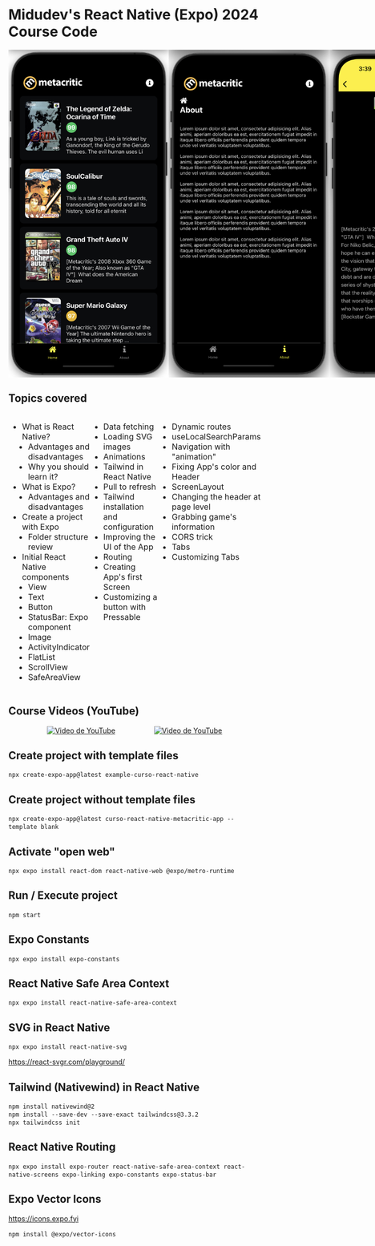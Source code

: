 # Midudev's React Native (Expo) 2024 Course Code
<div style="display: flex; justify-content: space-evenly;">
  <img src="assets/screen01.png" alt="Screen 1" width="320" height="654">
  <img src="assets/screen02.png" alt="Screen 2" width="320" height="654">
  <img src="assets/screen03.png" alt="Screen 3" width="320" height="654">
</div>

## Topics covered 
<div style="display: flex; justify-content: space-around; font-size: medium">
  <ul>
    <li>What is React Native?</li>
    <li style="margin-left: 12px;">Advantages and disadvantages</li>
    <li style="margin-left: 12px;">Why you should learn it?</li>
    <li>What is Expo?</li>
    <li style="margin-left: 12px;">Advantages and disadvantages</li>
    <li>Create a project with Expo</li>
    <li style="margin-left: 12px;">Folder structure review</li>
    <li>Initial React Native components</li>
    <li style="margin-left: 12px;">View</li>
    <li style="margin-left: 12px;">Text</li>
    <li style="margin-left: 12px;">Button</li>
    <li style="margin-left: 12px;">StatusBar: Expo component</li>
    <li style="margin-left: 12px;">Image</li>
    <li style="margin-left: 12px;">ActivityIndicator</li>
    <li style="margin-left: 12px;">FlatList</li>
    <li style="margin-left: 12px;">ScrollView</li>
    <li style="margin-left: 12px;">SafeAreaView</li>
  </ul>
  <ul>
    <li>Data fetching</li>
    <li>Loading SVG images</li>
    <li>Animations</li>
    <li>Tailwind in React Native</li>
    <li>Pull to refresh</li>
    <li>Tailwind installation and configuration</li>
    <li>Improving the UI of the App</li>
    <li>Routing</li>
    <li>Creating App's first Screen</li>
    <li>Customizing a button with Pressable</li>
  </ul>
  <ul>
    <li>Dynamic routes</li>
    <li>useLocalSearchParams</li>
    <li>Navigation with "animation"</li>
    <li>Fixing App's color and Header</li>
    <li>ScreenLayout</li>
    <li>Changing the header at page level</li>
    <li>Grabbing game's information</li>
    <li>CORS trick</li>
    <li>Tabs</li>
    <li>Customizing Tabs</li>
  </ul>
</div>

## Course Videos (YouTube)
<div style="display: flex; justify-content: space-evenly;">
  <a href="https://www.youtube.com/watch?v=U23lNFm_J70" target="_blank">
    <img src="https://img.youtube.com/vi/U23lNFm_J70/0.jpg" alt="Video de YouTube" width="560" height="315">
  </a>
  <a href="https://www.youtube.com/watch?v=ZDoiMLqWz2E" target="_blank">
    <img src="https://img.youtube.com/vi/ZDoiMLqWz2E/0.jpg" alt="Video de YouTube" width="560" height="315">
  </a>
</div>

## Create project with template files
```shell
npx create-expo-app@latest example-curso-react-native
```
## Create project without template files
```shell
npx create-expo-app@latest curso-react-native-metacritic-app --template blank
```
## Activate "open web"
```shell
npx expo install react-dom react-native-web @expo/metro-runtime
```
## Run / Execute project
```shell
npm start
```
## Expo Constants
```shell
npx expo install expo-constants
```
## React Native Safe Area Context
```shell
npx expo install react-native-safe-area-context
```
## SVG in React Native
```shell
npx expo install react-native-svg
```
https://react-svgr.com/playground/
## Tailwind (Nativewind) in React Native
```shell
npm install nativewind@2
npm install --save-dev --save-exact tailwindcss@3.3.2
npx tailwindcss init
```
## React Native Routing
```shell
npx expo install expo-router react-native-safe-area-context react-native-screens expo-linking expo-constants expo-status-bar
```
## Expo Vector Icons
https://icons.expo.fyi
```shell
npm install @expo/vector-icons
```